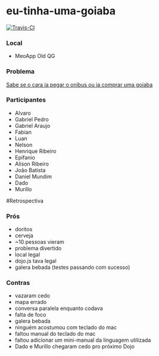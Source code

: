 # eu-tinha-uma-goiaba
[![Travis-CI](https://api.travis-ci.org/yodojo/eu-tinha-uma-goiaba.svg?branch=master)](https://travis-ci.org/yodojo/eu-tinha-uma-goiaba)

### Local
  - MeoApp Old QG

### Problema
[Sabe se o cara ia pegar o onibus ou ia comprar uma goiaba](http://youpix.virgula.uol.com.br/memepedia/onibus-ou-goiaba-uma-historia-que-virou-meme/)

### Participantes
  - Alvaro
  - Gabriel Pedro
  - Gabriel Araujo
  - Fabian
  - Luan
  - Nelson
  - Henrique Ribeiro
  - Epifanio
  - Alison Ribeiro
  - João Batista
  - Daniel Mundim
  - Dado
  - Murillo 

#Retrospectiva
### Prós
  - doritos
  - cerveja
  - ~10 pessoas vieram
  - problema divertido
  - local legal
  - dojo.js tava legal
  - galera bebada (testes passando com sucesso)
  
### Contras
  - vazaram cedo
  - mapa errado
  - conversa paralela enquanto codava
  - falta de foco
  - galera bebada
  - ninguém acostumou com teclado do mac
  - faltou manual do teclado do mac
  - faltou adicionar um mini-manual da linguagem utilizada
  - Dado e Murillo chegaram cedo pro próximo Dojo
  
